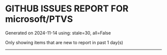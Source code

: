 
# GITHUB ISSUES REPORT FOR microsoft/PTVS


Generated on 2024-11-14 using: stale=30, all=False


Only showing items that are new to report in past 1 day(s)


---




















